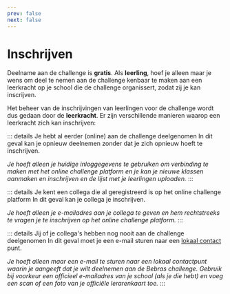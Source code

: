```yaml
---
prev: false
next: false
---
```


# Inschrijven

Deelname aan de challenge is **gratis**. Als **leerling**, hoef je alleen maar je wens om deel te nemen aan de challenge kenbaar te maken aan een leerkracht op je school die de challenge organissert, zodat zij je kan inscrijven.

Het beheer van de inschrijvingen van leerlingen voor de challenge wordt dus gedaan door de **leerkracht**. Er zijn verschillende manieren waarop een leerkracht zich kan inschrijven:

::: details Je hebt al eerder (online) aan de challenge deelgenomen
In dit geval kan je opnieuw deelnemen zonder dat je zich opnieuw hoeft te inschrijven.

_Je hoeft alleen je huidige inloggegevens te gebruiken om verbinding te maken met het online challenge platform en je kan je nieuwe klassen aanmaken en inschrijven en de lijst met je leerlingen uploaden._
:::

::: details Je kent een collega die al geregistreerd is op het online challenge platform
In dit geval kan je collega je inschrijven.

_Je hoeft alleen je e-mailadres aan je collega te geven en hem rechtstreeks te vragen je te inschrijven op het online challenge platform._
:::

::: details Jij of je collega's hebben nog nooit aan de challenge deelgenomen
In dit geval moet je een e-mail sturen naar een [lokaal contact](../../about/contact/) punt.

_Je hoeft alleen maar een e-mail te sturen naar een lokaal contactpunt waarin je aangeeft dat je wilt deelnemen aan de Bebras challenge. Gebruik bij voorkeur een officieel e-mailadres van je school (als je die hebt) en voeg een scan of een foto van je officiële lerarenkaart toe._
:::
